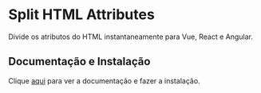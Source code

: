 # Split HTML Attributes

Divide os atributos do HTML instantaneamente para Vue, React e Angular.

## Documentação e Instalação

Clique [aqui](https://marketplace.visualstudio.com/items?itemName=dannyconnell.split-html-attributes) para ver a documentação e fazer a instalação.